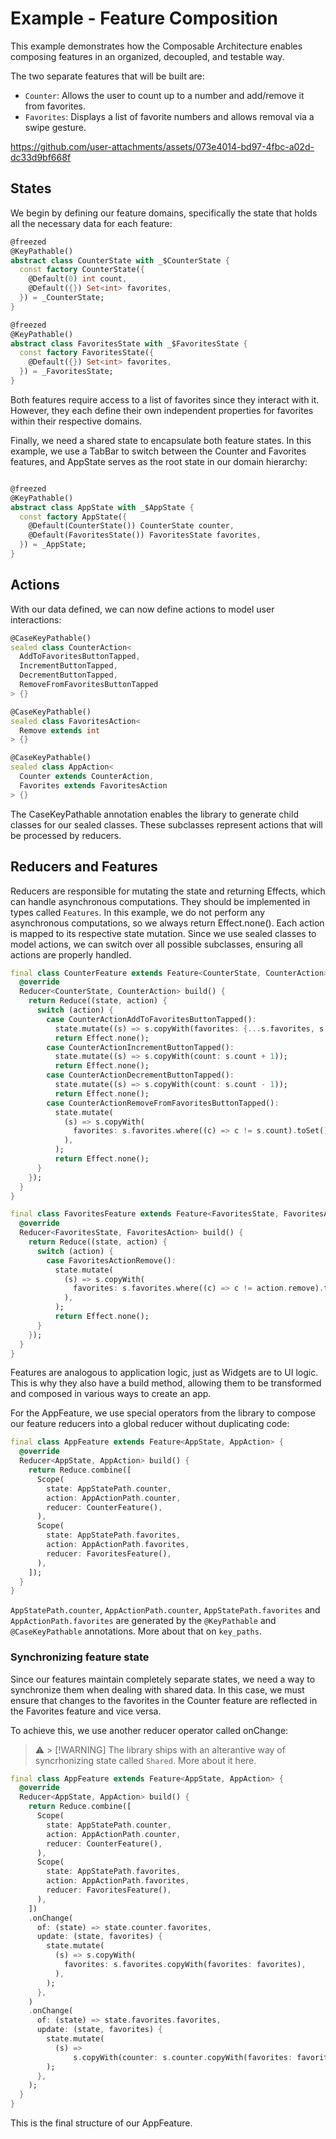# Example - Feature Composition

This example demonstrates how the Composable Architecture enables composing features in an organized, decoupled, and testable way.

The two separate features that will be built are:
- `Counter`: Allows the user to count up to a number and add/remove it from favorites.
- `Favorites`: Displays a list of favorite numbers and allows removal via a swipe gesture.

https://github.com/user-attachments/assets/073e4014-bd97-4fbc-a02d-dc33d9bf668f

## States
We begin by defining our feature domains, specifically the state that holds all the necessary data for each feature:

```dart
@freezed
@KeyPathable()
abstract class CounterState with _$CounterState {
  const factory CounterState({
    @Default(0) int count,
    @Default({}) Set<int> favorites,
  }) = _CounterState;
}
```

```dart
@freezed
@KeyPathable()
abstract class FavoritesState with _$FavoritesState {
  const factory FavoritesState({
    @Default({}) Set<int> favorites,
  }) = _FavoritesState;
}
```

Both features require access to a list of favorites since they interact with it. However, they each define their own independent properties for favorites within their respective domains.

Finally, we need a shared state to encapsulate both feature states. In this example, we use a TabBar to switch between the Counter and Favorites features, and AppState serves as the root state in our domain hierarchy:

```dart

@freezed
@KeyPathable()
abstract class AppState with _$AppState {
  const factory AppState({
    @Default(CounterState()) CounterState counter,
    @Default(FavoritesState()) FavoritesState favorites,
  }) = _AppState;
}
```

## Actions
With our data defined, we can now define actions to model user interactions:

```dart
@CaseKeyPathable()
sealed class CounterAction<
  AddToFavoritesButtonTapped,
  IncrementButtonTapped,
  DecrementButtonTapped,
  RemoveFromFavoritesButtonTapped
> {}
```

```dart
@CaseKeyPathable()
sealed class FavoritesAction<
  Remove extends int
> {}
```

```dart
@CaseKeyPathable()
sealed class AppAction<
  Counter extends CounterAction,
  Favorites extends FavoritesAction
> {}
```

The CaseKeyPathable annotation enables the library to generate child classes for our sealed classes. These subclasses represent actions that will be processed by reducers.

## Reducers and Features

Reducers are responsible for mutating the state and returning Effects, which can handle asynchronous computations. They should be implemented in types called `Features`. In this example, we do not perform any asynchronous computations, so we always return Effect.none(). Each action is mapped to its respective state mutation. Since we use sealed classes to model actions, we can switch over all possible subclasses, ensuring all actions are properly handled.

```dart
final class CounterFeature extends Feature<CounterState, CounterAction> {
  @override
  Reducer<CounterState, CounterAction> build() {
    return Reduce((state, action) {
      switch (action) {
        case CounterActionAddToFavoritesButtonTapped():
          state.mutate((s) => s.copyWith(favorites: {...s.favorites, s.count}));
          return Effect.none();
        case CounterActionIncrementButtonTapped():
          state.mutate((s) => s.copyWith(count: s.count + 1));
          return Effect.none();
        case CounterActionDecrementButtonTapped():
          state.mutate((s) => s.copyWith(count: s.count - 1));
          return Effect.none();
        case CounterActionRemoveFromFavoritesButtonTapped():
          state.mutate(
            (s) => s.copyWith(
              favorites: s.favorites.where((c) => c != s.count).toSet(),
            ),
          );
          return Effect.none();
      }
    });
  }
}
```

```dart
final class FavoritesFeature extends Feature<FavoritesState, FavoritesAction> {
  @override
  Reducer<FavoritesState, FavoritesAction> build() {
    return Reduce((state, action) {
      switch (action) {
        case FavoritesActionRemove():
          state.mutate(
            (s) => s.copyWith(
              favorites: s.favorites.where((c) => c != action.remove).toSet(),
            ),
          );
          return Effect.none();
      }
    });
  }
}
```

Features are analogous to application logic, just as Widgets are to UI logic. This is why they also have a build method, allowing them to be transformed and composed in various ways to create an app.

For the AppFeature, we use special operators from the library to compose our feature reducers into a global reducer without duplicating code:

```dart
final class AppFeature extends Feature<AppState, AppAction> {
  @override
  Reducer<AppState, AppAction> build() {
    return Reduce.combine([
      Scope(
        state: AppStatePath.counter,
        action: AppActionPath.counter,
        reducer: CounterFeature(),
      ),
      Scope(
        state: AppStatePath.favorites,
        action: AppActionPath.favorites,
        reducer: FavoritesFeature(),
      ),
    ]);
  }
}
```

`AppStatePath.counter`, `AppActionPath.counter`, `AppStatePath.favorites` and `AppActionPath.favorites` are generated by the `@KeyPathable` and `@CaseKeyPathable` annotations. More about that on `key_paths`.

### Synchronizing feature state

Since our features maintain completely separate states, we need a way to synchronize them when dealing with shared data. In this case, we must ensure that changes to the favorites in the Counter feature are reflected in the Favorites feature and vice versa.

To achieve this, we use another reducer operator called onChange:

> ⚠️ > [!WARNING]
> The library ships with an alterantive way of syncrhonizing state called `Shared`. More about it here.

```dart
final class AppFeature extends Feature<AppState, AppAction> {
  @override
  Reducer<AppState, AppAction> build() {
    return Reduce.combine([
      Scope(
        state: AppStatePath.counter,
        action: AppActionPath.counter,
        reducer: CounterFeature(),
      ),
      Scope(
        state: AppStatePath.favorites,
        action: AppActionPath.favorites,
        reducer: FavoritesFeature(),
      ),
    ])
    .onChange(
      of: (state) => state.counter.favorites,
      update: (state, favorites) {
        state.mutate(
          (s) => s.copyWith(
            favorites: s.favorites.copyWith(favorites: favorites),
          ),
        );
      },
    )
    .onChange(
      of: (state) => state.favorites.favorites,
      update: (state, favorites) {
        state.mutate(
          (s) =>
              s.copyWith(counter: s.counter.copyWith(favorites: favorites)),
        );
      },
    );
  }
}
```

This is the final structure of our AppFeature.

